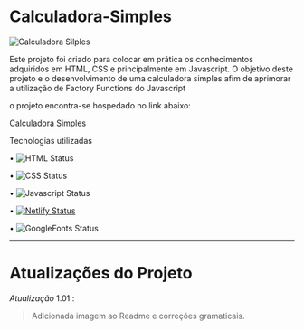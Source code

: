 # Calculadora-Simples


![Calculadora Silples](https://user-images.githubusercontent.com/71226047/179368321-13da3689-fb99-4ad5-b15c-6f6cacf8d714.jpg)

Este projeto foi criado para colocar em prática os conhecimentos adquiridos em HTML, CSS e principalmente em  Javascript.
  O objetivo deste projeto e o desenvolvimento de uma calculadora simples afim de aprimorar a utilização de Factory Functions do Javascript 

o projeto encontra-se hospedado no link abaixo:


[Calculadora Simples](https://calculadora101simples.netlify.app/)

Tecnologias utilizadas 

• 	   ![HTML Status](https://img.shields.io/badge/HTML5-E34F26?style=for-the-badge&logo=html5&logoColor=white)

• 	   ![CSS Status](https://img.shields.io/badge/CSS3-1572B6?style=for-the-badge&logo=css3&logoColor=white)

•      ![Javascript Status](https://img.shields.io/badge/JavaScript-323330?style=for-the-badge&logo=javascript&logoColor=F7DF1E)

•	     [![Netlify Status](https://api.netlify.com/api/v1/badges/4fcccf50-a6d6-452b-839e-6852f4824112/deploy-status)](https://app.netlify.com/sites/clocktimer101/deploys)

•      ![GoogleFonts Status](https://img.shields.io/badge/Google-Fonts-green)


______________________________________________________________________________________________________________________________________________________________
 # Atualizações do Projeto 
 
  *Atualização* 1.01 :
  > Adicionada imagem ao Readme e correções gramaticais.

